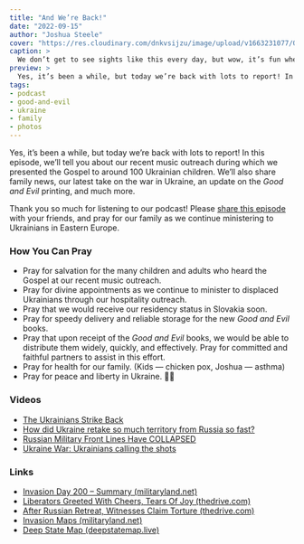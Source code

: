 ```yaml
---
title: "And We’re Back!"
date: "2022-09-15"
author: "Joshua Steele"
cover: "https://res.cloudinary.com/dnkvsijzu/image/upload/v1663231077/OFReport/2022-09-15-and-we-re-back/music-outreach-1-1200x630_n2d3pm.jpg"
caption: >
  We don’t get to see sights like this every day, but wow, it’s fun when it happens. Ukrainian kids, Ukrainian-language Good and Evil books. The Gospel is going out!
preview: >
  Yes, it’s been a while, but today we’re back with lots to report! In this episode, we’ll tell you about our recent music outreach during which we presented the Gospel to around 100 Ukrainian children. We’ll also share family news, our latest take on the war in Ukraine, an update on the Good and Evil printing, and much more.
tags:
- podcast
- good-and-evil
- ukraine
- family
- photos
---
```


Yes, it’s been a while, but today we’re back with lots to report! In this episode, we’ll tell you about our recent music outreach during which we presented the Gospel to around 100 Ukrainian children. We’ll also share family news, our latest take on the war in Ukraine, an update on the *Good and Evil* printing, and much more.

Thank you so much for listening to our podcast! Please [share this episode](https://podcasts.apple.com/us/podcast/journey-to-ukraine/id1613710582) with your friends, and pray for our family as we continue ministering to Ukrainians in Eastern Europe.

<article-spacer />

<div id="buzzsprout-player-11325975"></div><script src="https://www.buzzsprout.com/1953515/11325975-and-we-re-back.js?container_id=buzzsprout-player-11325975&player=small" type="text/javascript" charset="utf-8"></script>

### How You Can Pray
- Pray for salvation for the many children and adults who heard the Gospel at our recent music outreach.
- Pray for divine appointments as we continue to minister to displaced Ukrainians through our hospitality outreach.
- Pray that we would receive our residency status in Slovakia soon.
- Pray for speedy delivery and reliable storage for the new *Good and Evil* books.
- Pray that upon receipt of the *Good and Evil* books, we would be able to distribute them widely, quickly, and effectively. Pray for committed and faithful partners to assist in this effort.
- Pray for health for our family. (Kids — chicken pox, Joshua — asthma)
- Pray for peace and liberty in Ukraine. 💙💛

### Videos
- [The Ukrainians Strike Back](https://youtu.be/iAD684eczq8)
- [How did Ukraine retake so much territory from Russia so fast?](https://youtu.be/rSLMuMjeZ38)
- [Russian Military Front Lines Have COLLAPSED](https://youtu.be/bihU0FLH9To)
- [Ukraine War: Ukrainians calling the shots](https://youtu.be/8OMT6mqItxE)

### Links
- [Invasion Day 200 – Summary (militaryland.net)](https://militaryland.net/news/invasion-day-200-summary/)
- [Liberators Greeted With Cheers, Tears Of Joy (thedrive.com)](https://www.thedrive.com/the-war-zone/ukraine-situation-report-liberators-greeted-with-cheers-tears-of-joy)
- [After Russian Retreat, Witnesses Claim Torture (thedrive.com)](https://www.thedrive.com/the-war-zone/ukraine-situation-report-after-russian-retreat-witnesses-claim-torture)
- [Invasion Maps (militaryland.net)](https://militaryland.net/maps/invasion-maps/)
- [Deep State Map (deepstatemap.live)](https://deepstatemap.live/en)

<article-callout content="Keep scrolling for more photos! First up, more photos from our music outreach..." />

<article-image publicId="OFReport/2022-09-15-and-we-re-back/music-outreach-2_ljz1m2" width="768" caption="The kids were pretty excited to get their own copies of the *Good and Evil* comic books!" />

<article-image publicId="OFReport/2022-09-15-and-we-re-back/music-outreach-3_aem7a6" width="768" caption="This was our first chance to try out our new sound gear. We had a few glitches (almost got rained out!) but in the end God gave success!" />

<article-image publicId="OFReport/2022-09-15-and-we-re-back/music-outreach-4_tud8mh" height="768" caption="More kids reading the life-changing stories of the Bible in their own language" />

<article-image publicId="OFReport/2022-09-15-and-we-re-back/good-evil-palette_pjcqxn" height="768" caption="Freshly printed books, ready for trimming" />

<article-image publicId="OFReport/2022-09-15-and-we-re-back/good-evil-book_kgpyhq" height="768" caption="Can’t wait for these to arrive in L’viv and then go out across Ukraine!" />


<article-callout content="Next, some fun snaps from family life in Slovakia..." />

<article-image publicId="OFReport/2022-09-15-and-we-re-back/mia-birthday-cake_eypqsc" height="768" caption="Mia is now three years old! 🎂🎉" />

<article-image publicId="OFReport/2022-09-15-and-we-re-back/kelsie-kids-homeschooling_n8z4t0" width="768" caption="Rain or shine, Ukraine or Slovakia, war or peace — Kelsie keeps the homeschoolers moving forward!" />

<article-image publicId="OFReport/2022-09-15-and-we-re-back/abby-friends-camp_wsj4ab" width="768" caption="This summer Abby got to make some new friends at a youth camp in southern Slovakia." />

<article-image publicId="OFReport/2022-09-15-and-we-re-back/story-time-with-mom_iv0kvw" width="768" caption="Story time, snuggle time, Mommy time. Doesn’t get any better than this. 🥰" />

<article-image publicId="OFReport/2022-09-15-and-we-re-back/mia-big-smile_awzoow" height="768" caption="That smile! 💗" />

<article-image publicId="OFReport/2022-09-15-and-we-re-back/kids-playing-living-room_jbaci2" width="768" caption="Board games in the living room! Yes, it’s always this clean. Our kids don’t make messes, they just sit around quietly like this and smile. 😬😜" />

<article-image publicId="OFReport/2022-09-15-and-we-re-back/happy-kids_xdnslh" width="768" caption="We are blessed with a crew of happy kids!" />

<article-callout content="Hospitality Outreach" />

<article-image publicId="OFReport/2022-09-15-and-we-re-back/hospitality-outreach-1_injrpc" width="768" caption="Artem, his wife Iryna, and their three children were among the first to visit our home." />

<article-image publicId="OFReport/2022-09-15-and-we-re-back/hospitality-outreach-4_entkgf" width="768" caption="Adults at the big table, kiddos at the kids’ table." />

<article-image publicId="OFReport/2022-09-15-and-we-re-back/hospitality-outreach-2_blrbcd" width="768" caption="Hangin’ out, fixin’ food, shootin’ the breeze in Ukrainian. 💙💛" />

<article-image publicId="OFReport/2022-09-15-and-we-re-back/hospitality-outreach-3_iv5x4n" width="768" caption="Serhii and Nadiya visited us back at our apartment, and then again at our new house. They have three daughters, and we’ve enjoyed getting to know them!" />

<article-image publicId="OFReport/2022-09-15-and-we-re-back/horyoviis-steeles_fgbxuy" width="768" caption="The Horyovii family — Kolya, his wife Lyudmyla, and their children — are a Ukrainian family we met through our church here. They are believers from Cherkasy (central Ukraine) and we’re grateful for their fellowship!" />

<article-image publicId="OFReport/2022-09-15-and-we-re-back/horyovii-kids-table_irx0qv" width="768" caption="Lots of kids’ tables at our house 😅" />

<article-callout content="Service with Camp Žilina" />

<article-image publicId="OFReport/2022-09-15-and-we-re-back/joshua-train-station_ezevor" width="768" caption="Lately I’ve been driving lots of Ukrainians to train and bus stations as they return to their homeland. These two elderly ladies were headed for a point in the far east of Ukraine. Brave souls. 😬🙏🏻 The guy in the back is Nikita, one of the other volunteers at Camp Žilina." />

<article-image publicId="OFReport/2022-09-15-and-we-re-back/camp-zilina-loading-van_wlruhc" width="768" caption="These folks are leaving the main Camp Žilina facility for somewhat more permanent housing here in the city. Our little blue van has had the privilege of transporting quite a few Ukrainian families in its short life! 🚙🇺🇦" />

<article-image publicId="OFReport/2022-09-15-and-we-re-back/joshua-suitcase_uo94x6" width="768" caption="Slinging suitcases keeps me young. 😉" />

<article-callout content="Miss Jen Comes to Visit" />

<article-image publicId="OFReport/2022-09-15-and-we-re-back/jen-fam-ice-cream_pl8niv" width="768" caption="Jennifer Bielefeldt is a young lady from our church in Fort Worth. She’s visited us before in Ukraine, and she came again to see us in Slovakia!" />

<article-image publicId="OFReport/2022-09-15-and-we-re-back/jen-fam-castle-trip_x1xwzc" width="768" caption="Her visit was a good excuse to get out and see some sights, including our second tour of Slovakia’s beautiful [Castle of Spirits](https://goo.gl/maps/ii7n4qixAif8aFZG8)." />

<article-image publicId="OFReport/2022-09-15-and-we-re-back/steeles-mojs-river-walk_sr35yv" width="768" caption="One evening we all went for a walk around the reservoir near our village of Mojš and Jen snapped this family photo for us. God is good!" />
